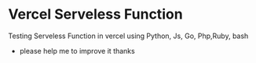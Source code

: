 # Vercel Serveless Function

Testing Serveless Function in vercel using Python, Js, Go, Php,Ruby, bash 

* please help me to improve it thanks
